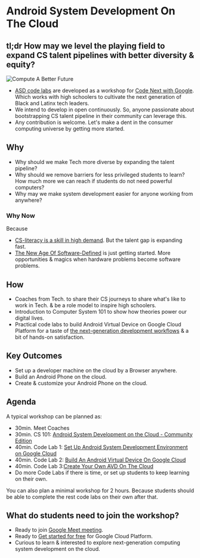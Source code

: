 # Android System Development On The Cloud
## tl;dr How may we level the playing field to expand CS talent pipelines with better diversity & equity?

![Compute A Better Future](res/computeAFuture.png)

- [ASD code labs](codelabs.md) are developed as a workshop for
[Code Next with Google](https://codenext.withgoogle.com/). Which works with
high schoolers to cultivate the next generation of Black and Latinx tech leaders.
- We intend to develop in open continuously. So, anyone passionate about bootstrapping CS talent
pipeline in their community can leverage this.
- Any contribution is welcome. Let's make a dent in the consumer computing universe by getting more started.

## Why
- Why should we make Tech more diverse by expanding the talent pipeline?
- Why should we remove barriers for less privileged students to learn? How much more we can reach if students do not need powerful computers?
- Why may we make system development easier for anyone working from anywhere?

### Why Now
Because
- [CS-literacy is a skill in high demand](https://samlin001.medium.com/stay-open-push-forward-a64ef27c91f0).
But the talent gap is expanding fast.
- [The New Age Of Software-Defined](https://samlin001.medium.com/the-new-age-of-software-defined-2ae97c6d3281)
is just getting started. More opportunities & magics when hardware problems become software problems.

## How
- Coaches from Tech. to share their CS journeys to share what's like to work in
Tech. & be a role model to inspire high schoolers.
- Introduction to Computer System 101 to show how theories power our digital lives.
- Practical code labs to build Android Virtual Device on Google Cloud Platform
for a taste of [the next-generation development workflows](https://medium.com/geekculture/wwdc21-minority-report-ac4b531a0035)
& a bit of hands-on satisfaction.

## Key Outcomes
- Set up a developer machine on the cloud by a Browser anywhere.
- Build an Android Phone on the cloud.
- Create & customize your Android Phone on the cloud.

## Agenda
A typical workshop can be planned as:
- 30min. Meet Coaches
- 30min. CS 101: [Android System Development on the Cloud - Community Edition](https://docs.google.com/presentation/d/1VY97M7SKG1KmUrRPY_Prvegw_LwZq1hd9Z8p9vTzxK8)
- 40min. Code Lab 1: [Set Up Android System Development Environment on Google Cloud](https://github.com/samlin001/asd-codelabs/tree/main/codelab1)
- 40min. Code Lab 2: [Build An Android Virtual Device On Google Cloud](https://github.com/samlin001/asd-codelabs/tree/main/codelab2)
- 40min. Code Lab 3:[Create Your Own AVD On The Cloud](https://github.com/samlin001/asd-codelabs/tree/main/codelab3)
- Do more Code Labs if there is time, or set up students to keep learning on their own. 

You can also plan a minimal workshop for 2 hours. Because students should be
able to complete the rest code labs on their own after that.

## What do students need to join the workshop?
- Ready to join [Google Meet meeting](https://apps.google.com/meet/).
- Ready to [Get started for free](https://cloud.google.com/pricing) for Google
Cloud Platform.
- Curious to learn & interested to explore next-generation computing system
development on the cloud.
